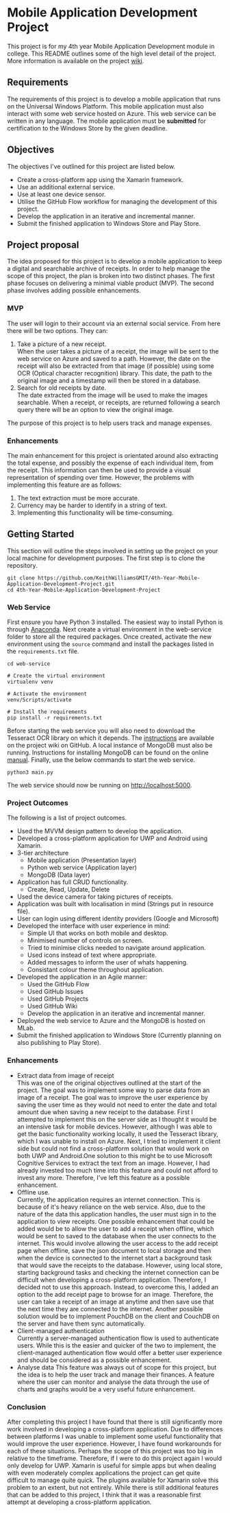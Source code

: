 # Mobile Application Development Project
This project is for my 4th year Mobile Application Development module in college. This README outlines some of the high level detail of the project. More information is available on the project [wiki](https://github.com/KeithWilliamsGMIT/4th-Year-Mobile-Application-Development-Project/wiki).

## Requirements
The requirements of this project is to develop a mobile application that runs on the Universal Windows Platform. This mobile application must also interact with some web service hosted on Azure. This web service can be written in any language. The mobile application must be **submitted** for certification to the Windows Store by the given deadline.

## Objectives
The objectives I've outlined for this project are listed below.
* Create a cross-platform app using the Xamarin framework.
* Use an additional external service.
* Use at least one device sensor.
* Utilise the GitHub Flow workflow for managing the development of this project.
* Develop the application in an iterative and incremental manner.
* Submit the finished application to Windows Store and Play Store.

## Project proposal
The idea proposed for this project is to develop a mobile application to keep a digital and searchable archive of receipts. In order to help manage the scope of this project, the plan is broken into two distinct phases. The first phase focuses on delivering a minimal viable product (MVP). The second phase involves adding possible enhancements.

### MVP
The user will login to their account via an external social service. From here there will be two options. They can:
1. Take a picture of a new receipt.  
When the user takes a picture of a receipt, the image will be sent to the web service on Azure and saved to a path. However, the date on the receipt will also be extracted from that image (if possible) using some OCR (Optical character recognition) library. This date, the path to the original image and a timestamp will then be stored in a database.
2. Search for old receipts by date.  
The date extracted from the image will be used to make the images searchable. When a receipt, or receipts, are returned following a search query there will be an option to view the original image.

The purpose of this project is to help users track and manage expenses.

### Enhancements
The main enhancement for this project is orientated around also extracting the total expense, and possibly the expense of each individual item, from the receipt. This information can then be used to provide a visual representation of spending over time. However, the problems with implementing this feature are as follows:
1. The text extraction must be more accurate.
2. Currency may be harder to identify in a string of text.
3. Implementing this functionality will be time-consuming.

## Getting Started
This section will outline the steps involved in setting up the project on your local machine for development purposes. The first step is to clone the repository.

```
git clone https://github.com/KeithWilliamsGMIT/4th-Year-Mobile-Application-Development-Project.git
cd 4th-Year-Mobile-Application-Development-Project
```

### Web Service
First ensure you have Python 3 installed. The easiest way to install Python is through [Anaconda](https://www.anaconda.com/downloads). Next create a virtual environment in the web-service folder to store all the required packages. Once created, activate the new environment using the `source` command and install the packages listed in the `requirements.txt` file.

```
cd web-service

# Create the virtual environment
virtualenv venv

# Activate the environment
venv/Scripts/activate

# Install the requirements
pip install -r requirements.txt
```

Before starting the web service you will also need to download the Tesseract OCR library on which it depends. The [instructions](https://github.com/tesseract-ocr/tesseract/wiki) are available on the project wiki on GitHub. A local instance of MongoDB must also be running. Instructions for installing MongoDB can be found on the online [manual](https://docs.mongodb.com/manual/installation/). Finally, use the below commands to start the web service.

```
python3 main.py
```

The web service should now be running on [http://localhost:5000](http://localhost:5000).

### Project Outcomes
The following is a list of project outcomes.
* Used the MVVM design pattern to develop the application.
* Developed a cross-platform application for UWP and Android using Xamarin.
* 3-tier architecture
  * Mobile application (Presentation layer)
  * Python web service (Application layer)
  * MongoDB (Data layer)
* Application has full CRUD functionality.
  * Create, Read, Update, Delete
* Used the device camera for taking pictures of receipts.
* Application was built with localisation in mind (Strings put in resource file).
* User can login using different identity providers (Google and Microsoft)
* Developed the interface with user experience in mind:
  * Simple UI that works on both mobile and desktop.
  * Minimised number of controls on screen.
  * Tried to minimise clicks needed to navigate around application.
  * Used icons instead of text where appropriate.
  * Added messages to inform the user of whats happening.
  * Consistant colour theme throughout application.
* Developed the application in an Agile manner:
  * Used the GitHub Flow
  * Used GitHub Issues
  * Used GitHub Projects
  * Used GitHub Wiki
  * Develop the application in an iterative and incremental manner.
* Deployed the web service to Azure and the MongoDB is hosted on MLab.
* Submit the finished application to Windows Store (Currently planning on also publishing to Play Store).

### Enhancements
* Extract data from image of receipt  
This was one of the original objectives outlined at the start of the project. The goal was to implement some way to parse data from an image of a receipt. The goal was to improve the user experience by saving the user time as they would not need to enter the date and total amount due when saving a new receipt to the database. First I attempted to implement this on the server side as I thought it would be an intensive task for mobile devices. However, although I was able to get the basic functionality working locally, it used the Tesseract library, which I was unable to install on Azure. Next, I tried to implement it client side but could not find a cross-platform solution that would work on both UWP and Android.One solution to this might be to use Microsoft Cognitive Services to extract the text from an image. However, I had already invested too much time into this feature and could not afford to invest any more. Therefore, I've left this feature as a possible enhancement.
* Offline use.  
Currently, the application requires an internet connection. This is because of it's heavy reliance on the web service. Also, due to the nature of the data this application handles, the user must sign in to the application to view receipts. One possible enhancement that could be added would be to allow the user to add a receipt when offline, which would be sent to saved to the database when the user connects to the internet. This would involve allowing the user access to the add receipt page when offline, save the json document to local storage and then when the device is connected to the internet start a background task that would save the receipts to the database. However, using local store, starting background tasks and checking the internet connection can be difficult when developing a cross-platform application. Therefore, I decided not to use this approach. Instead, to overcome this, I added an option to the add receipt page to browse for an image. Therefore, the user can take a receipt of an image at anytime and then save use that the next time they are connected to the internet. Another possible solution would be to implement PouchDB on the client and CouchDB on the server and have them sync automatically.
* Client-managed authentication  
Currently a server-managed authentication flow is used to authenticate users. While this is the easier and quicker of the two to implement, the client-managed authentication flow would offer a better user experience and should be considered as a possible enhancement.
* Analyse data
This feature was always out of scope for this project, but the idea is to help the user track and manage their finances. A feature where the user can monitor and analyse the data through the use of charts and graphs would be a very useful future enhancement.

### Conclusion
After completing this project I have found that there is still significantly more work involved in developing a cross-platform application. Due to differences between platforms I was unable to implement some useful functionality that would improve the user experience. However, I have found workarounds for each of these situations. Perhaps the scope of this project was too big in relative to the timeframe. Therefore, if I were to do this project again I would only develop for UWP. Xamarin is useful for simple apps but when dealing with even moderately complex applications the project can get quite difficult to manage quite quick. The plugins available for Xamarin solve this problem to an extent, but not entirely. While there is still additional features that can be added to this project, I think that it was a reasonable first attempt at developing a cross-platform application.